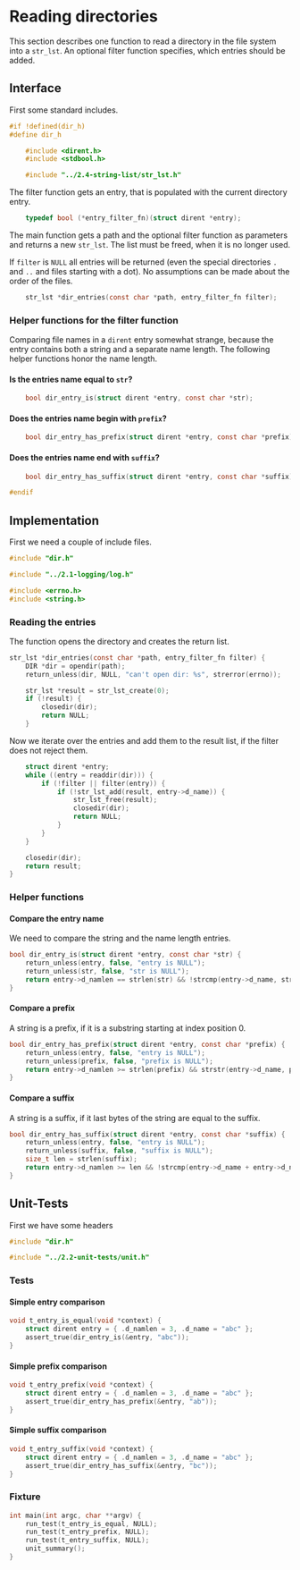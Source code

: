 # Reading directories

This section describes one function to read a directory in the file system into a `str_lst`. An optional filter function specifies, which entries should be added.

## Interface

First some standard includes.

``` c
#if !defined(dir_h)
#define dir_h

	#include <dirent.h>
	#include <stdbool.h>

	#include "../2.4-string-list/str_lst.h"
```

The filter function gets an entry, that is populated with the current directory entry.

``` c
	typedef bool (*entry_filter_fn)(struct dirent *entry);
```

The main function gets a path and the optional filter function as parameters and returns a new `str_lst`. The list must be freed, when it is no longer used.

If `filter` is `NULL` all entries will be returned (even the special directories `.` and `..` and files starting with a dot).  No assumptions can be made about the order of the files.

``` c
	str_lst *dir_entries(const char *path, entry_filter_fn filter);
```

### Helper functions for the filter function

Comparing file names in a `dirent` entry somewhat strange, because the entry contains both a string and a separate name length. The following helper functions honor the name length.

#### Is the entries name equal to `str`?

``` c
	bool dir_entry_is(struct dirent *entry, const char *str);
```

#### Does the entries name begin with `prefix`?

``` c
	bool dir_entry_has_prefix(struct dirent *entry, const char *prefix);
```

#### Does the entries name end with `suffix`?

``` c
	bool dir_entry_has_suffix(struct dirent *entry, const char *suffix);

#endif
```
## Implementation

First we need a couple of include files.

``` c
#include "dir.h"

#include "../2.1-logging/log.h"

#include <errno.h>
#include <string.h>
```

### Reading the entries

The function opens the directory and creates the return list.

``` c
str_lst *dir_entries(const char *path, entry_filter_fn filter) {
	DIR *dir = opendir(path);
	return_unless(dir, NULL, "can't open dir: %s", strerror(errno));

	str_lst *result = str_lst_create(0);
	if (!result) {
		closedir(dir);
		return NULL;
	}
```

Now we iterate over the entries and add them to the result list, if the filter does not reject them.

``` c
	struct dirent *entry;
	while ((entry = readdir(dir))) {
		if (!filter || filter(entry)) {
			if (!str_lst_add(result, entry->d_name)) {
				str_lst_free(result);
				closedir(dir);
				return NULL;
			}
		}
	}

	closedir(dir);
	return result;
}
```

### Helper functions

#### Compare the entry name

We need to compare the string and the name length entries.

``` c
bool dir_entry_is(struct dirent *entry, const char *str) {
	return_unless(entry, false, "entry is NULL");
	return_unless(str, false, "str is NULL");
	return entry->d_namlen == strlen(str) && !strcmp(entry->d_name, str);
}
```

#### Compare a prefix

A string is a prefix, if it is a substring starting at index position 0.

``` c
bool dir_entry_has_prefix(struct dirent *entry, const char *prefix) {
	return_unless(entry, false, "entry is NULL");
	return_unless(prefix, false, "prefix is NULL");
	return entry->d_namlen >= strlen(prefix) && strstr(entry->d_name, prefix) == entry->d_name;
}
```

#### Compare a suffix

A string is a suffix, if it last bytes of the string are equal to the suffix.

``` c
bool dir_entry_has_suffix(struct dirent *entry, const char *suffix) {
	return_unless(entry, false, "entry is NULL");
	return_unless(suffix, false, "suffix is NULL");
	size_t len = strlen(suffix);
	return entry->d_namlen >= len && !strcmp(entry->d_name + entry->d_namlen - len, suffix);
}

```
## Unit-Tests

First we have some headers

``` c
#include "dir.h"

#include "../2.2-unit-tests/unit.h"
```

### Tests
#### Simple entry comparison

``` c
void t_entry_is_equal(void *context) {
	struct dirent entry = { .d_namlen = 3, .d_name = "abc" };
	assert_true(dir_entry_is(&entry, "abc"));
}
```

#### Simple prefix comparison

``` c
void t_entry_prefix(void *context) {
	struct dirent entry = { .d_namlen = 3, .d_name = "abc" };
	assert_true(dir_entry_has_prefix(&entry, "ab"));
}
```

#### Simple suffix comparison

``` c
void t_entry_suffix(void *context) {
	struct dirent entry = { .d_namlen = 3, .d_name = "abc" };
	assert_true(dir_entry_has_suffix(&entry, "bc"));
}

```

### Fixture

``` c
int main(int argc, char **argv) {
	run_test(t_entry_is_equal, NULL);
	run_test(t_entry_prefix, NULL);
	run_test(t_entry_suffix, NULL);
	unit_summary();
}
```
